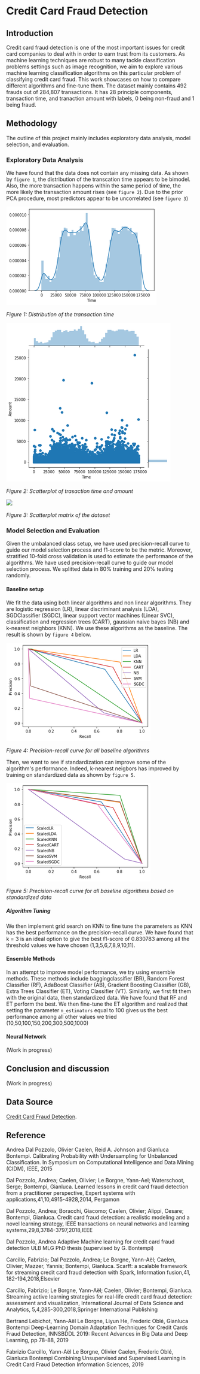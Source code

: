 # Credit Card Fraud Detection

## Introduction

Credit card fraud detection is one of the most important issues for credit card companies to deal with in order to earn trust from its customers. As machine learning techniques are robust to many tackle classification problems settings such as image recognition, we aim to explore various machine learning classification algorithms on this particular problem of classifying credit card fraud. This work showcases on how to compare different algorithms and fine-tune them. The dataset mainly contains 492 frauds out of 284,807 transactions. It has 28 principle components, transaction time, and tranaction amount with labels, 0 being non-fraud and 1 being fraud.

## Methodology

The outline of this project mainly includes exploratory data analysis, model selection, and evaluation.

### Exploratory Data Analysis

We have found that the data does not contain any missing data. As shown by `figure 1`, the distribution of the transcation time appears to be bimodel. Also, the more transaction happens within the same period of time, the more likely the transaction amount rises (see `figure 2`). Due to the prior PCA procedure, most predictors appear to be uncorrelated (see `figure 3`)

![](/figures/fig1.png)

*Figure 1: Distribution of the transaction time*

![](/figures/fig2.png)

*Figure 2: Scatterplot of trasaction time and amount*

![](/figures/fig4.png)

*Figure 3: Scatterplot matrix of the dataset*

### Model Selection and Evaluation

Given the umbalanced class setup, we have used precision-recall curve to guide our model selection process and f1-score to be the metric. Moreover, stratified 10-fold cross validation is used to estimate the performance of the algorithms. We have used precision-recall curve to guide our model selection process. We splitted data in 80% training and 20% testing randomly.

#### Baseline setup

We fit the data using both linear algorithms and non linear algorithms. They are logistic regression (LR), linear discriminant analysis (LDA), SGDClassifier (SGDC), linear support vector machines (Linear SVC), classification and regression trees (CART), gaussian naive bayes (NB) and k-nearest neighbors (KNN). We use these algorithms as the baseline. The result is shown by `figure 4` below.

![](/figures/fig5.png)

*Figure 4: Precision-recall curve for all baseline algorithms*

Then, we want to see if standardization can improve some of the algorithm's performance. Indeed, k-nearest neigbors has improved by training on standardized data as shown by `figure 5`.

![](/figures/fig6.png)

*Figure 5: Precision-recall curve for all baseline algorithms based on standardized data*


##### Algorithm Tuning

We then implement grid search on KNN to fine tune the parameters as KNN has the best performance on the precision-recall curve. We have found that k = 3 is an ideal option to give the best f1-score of 0.830783 among all the threshold values we have chosen (1,3,5,6,7,8,9,10,11).  

#### Ensemble Methods

In an attempt to improve model performance, we try using ensemble methods. These methods include baggingclassifier (BR), Random Forest Classifier (RF), AdaBoost Classifier (AB), Gradient Boosting Classifier (GB), Extra Trees Classifier (ET), Voting Classifier (VT). Similarly, we first fit them with the original data, then standardized data. We have found that RF and ET perform the best. We then fine-tune the ET algorithm and realized that setting the parameter `n_estimators` equal to 100 gives us the best performance among all other values we tried (10,50,100,150,200,300,500,1000)

#### Neural Network

(Work in progress)

## Conclusion and discussion

(Work in progress)

## Data Source
[Credit Card Fraud Detection](https://www.kaggle.com/mlg-ulb/creditcardfraud). 

## Reference

Andrea Dal Pozzolo, Olivier Caelen, Reid A. Johnson and Gianluca Bontempi. Calibrating Probability with Undersampling for Unbalanced Classification. In Symposium on Computational Intelligence and Data Mining (CIDM), IEEE, 2015

Dal Pozzolo, Andrea; Caelen, Olivier; Le Borgne, Yann-Ael; Waterschoot, Serge; Bontempi, Gianluca. Learned lessons in credit card fraud detection from a practitioner perspective, Expert systems with applications,41,10,4915-4928,2014, Pergamon

Dal Pozzolo, Andrea; Boracchi, Giacomo; Caelen, Olivier; Alippi, Cesare; Bontempi, Gianluca. Credit card fraud detection: a realistic modeling and a novel learning strategy, IEEE transactions on neural networks and learning systems,29,8,3784-3797,2018,IEEE

Dal Pozzolo, Andrea Adaptive Machine learning for credit card fraud detection ULB MLG PhD thesis (supervised by G. Bontempi)

Carcillo, Fabrizio; Dal Pozzolo, Andrea; Le Borgne, Yann-Aël; Caelen, Olivier; Mazzer, Yannis; Bontempi, Gianluca. Scarff: a scalable framework for streaming credit card fraud detection with Spark, Information fusion,41, 182-194,2018,Elsevier

Carcillo, Fabrizio; Le Borgne, Yann-Aël; Caelen, Olivier; Bontempi, Gianluca. Streaming active learning strategies for real-life credit card fraud detection: assessment and visualization, International Journal of Data Science and Analytics, 5,4,285-300,2018,Springer International Publishing

Bertrand Lebichot, Yann-Aël Le Borgne, Liyun He, Frederic Oblé, Gianluca Bontempi Deep-Learning Domain Adaptation Techniques for Credit Cards Fraud Detection, INNSBDDL 2019: Recent Advances in Big Data and Deep Learning, pp 78-88, 2019

Fabrizio Carcillo, Yann-Aël Le Borgne, Olivier Caelen, Frederic Oblé, Gianluca Bontempi Combining Unsupervised and Supervised Learning in Credit Card Fraud Detection Information Sciences, 2019


